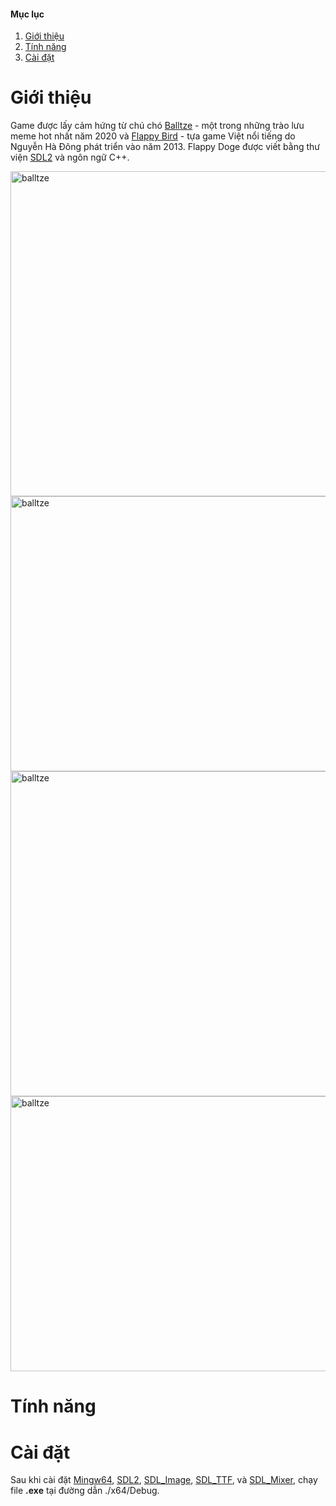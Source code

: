 #### Mục lục
1. [Giới thiệu](#introduction)
2. [Tính năng](#feature)
3. [Cài đặt](#setting)

# Giới thiệu <a name="introduction"></a>

Game được lấy cảm hứng từ chú chó [Balltze](https://youtu.be/XAArKffqa8Q) - một trong những trào lưu meme hot nhất năm 2020 và [Flappy Bird](https://vi.wikipedia.org/wiki/Flappy_Bird) - tựa game Việt nổi tiếng do Nguyễn Hà Đông phát triển vào năm 2013.
Flappy Doge được viết bằng thư viện [SDL2](https://www.libsdl.org/download-2.0.php) và ngôn ngữ C++.

<div class="row">
  <div class="column">
    <img width="540" height="520" alt="balltze" src="https://pbs.twimg.com/media/EqI3fUnVoAA58J6.jpg">
  </div>
  <div class="column">
    <img width="540" height="440" alt="balltze" src="https://cdn.techinasia.com/wp-content/uploads/2020/10/k67gphvc-1392300534.jpg">
  </div>
</div>
<img width="540" height="520" alt="balltze" src="https://pbs.twimg.com/media/EqI3fUnVoAA58J6.jpg">
<img width="540" height="440" alt="balltze" src="https://cdn.techinasia.com/wp-content/uploads/2020/10/k67gphvc-1392300534.jpg">


# Tính năng <a name="feature"></a>

# Cài đặt <a name="setting"></a>

Sau khi cài đặt [Mingw64](https://sourceforge.net/projects/mingw-w64/files/Toolchains%20targetting%20Win64/Personal%20Builds/mingw-builds/8.1.0/threads-win32/seh/x86_64-8.1.0-release-win32-seh-rt_v6-rev0.7z/download), [SDL2](https://www.libsdl.org/download-2.0.php), [SDL_Image](https://www.libsdl.org/projects/SDL_image), [SDL_TTF](https://www.libsdl.org/projects/SDL_ttf), và [SDL_Mixer](https://www.libsdl.org/projects/SDL_mixer), chạy file **.exe** tại đường dẫn ./x64/Debug.





